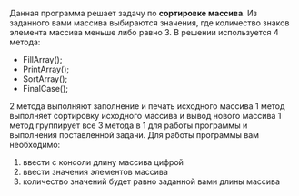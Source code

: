 Данная программа решает задачу по **сортировке массива**. Из заданного вами массива выбираются значения,
где количество знаков элемента массива меньше либо равно 3.
В решении используется 4 метода:

* FillArray();
* PrintArray();
* SortArray();
* FinalCase();

2 метода выполняют заполнение и печать исходного массива 
1 метод выполняет сортировку исходного массива и вывод нового массива
1 метод группирует все 3 метода в 1 для работы программы и выполнения поставленной задачи. 
Для работы программы вам необходимо:

1. ввести с консоли длину массива цифрой 
2. ввести значения элементов массива 
3. количество значений будет равно заданной вами длины массива
